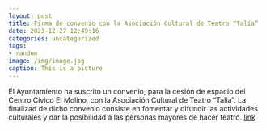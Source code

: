 ```yaml
---
layout: post
title: Firma de convenio con la Asociación Cultural de Teatro “Talía”
date: 2023-12-27 12:49:16
categories: uncategorized
tags:
- random
image: /img/image.jpg
caption: This is a picture
---
```

El Ayuntamiento ha suscrito un convenio, para la cesión de espacio del Centro Cívico El Molino, con la Asociación Cultural de Teatro “Talía”. La finalizad de dicho convenio consiste en fomentar y difundir las actividades culturales y dar la posibilidad a las personas mayores de hacer teatro.   [link](https://www.ayto-villacanada.es/noticias/firma-de-convenio-con-la-asociacion-cultural-de-teatro-talia/)
